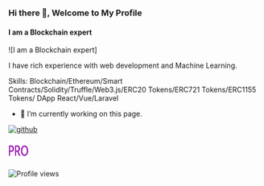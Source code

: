 ### Hi there 👋, Welcome to My Profile
#### I am a Blockchain expert
![I am a Blockchain expert]

I have rich experience with web development and Machine Learning.

Skills: Blockchain/Ethereum/Smart Contracts/Solidity/Truffle/Web3.js/ERC20 Tokens/ERC721 Tokens/ERC1155 Tokens/ DApp
        React/Vue/Laravel

- 🔭 I’m currently working on this page. 


[<img src='https://cdn.jsdelivr.net/npm/simple-icons@3.0.1/icons/github.svg' alt='github' height='40'>](https://github.com/rothchildbryon)  

<a href='https://github.com/pricing'><img src='https://raw.githubusercontent.com/acervenky/animated-github-badges/master/assets/pro.gif' width='40' height='40'></a> 

![Profile views](https://gpvc.arturio.dev/rothchildbryon)
